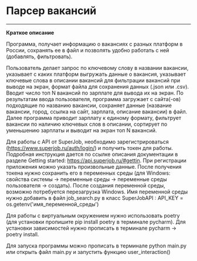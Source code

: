 # Парсер вакансий

_________________
**Краткое описание**

Программа, получает информацию о вакансиях с разных платформ в России, сохранять ее в файл и позволять удобно работать с
ней (добавлять, фильтровать).

Пользователь делает запрос по ключевому слову в названии вакансии, указывает с каких платформ выгружать данные о 
вакансия, указывает ключевые слова в описании вакансий для фильтрации вакансий при выводе на экран, формат файла для 
сохранения данных (.json или .csv). Вводит число топ N вакансий по зарплате для вывода их на экран. По результатам ввода
пользователя, программа загружает с сайта(-ов) подходящие по названию вакансии, сохраняет данные (название вакансии,
город, ссылка на сайт, зарплата, описание вакансии) в файл. Далее программа приводит зарплату к единому формату, 
фильтрует вакансии по наличию ключевых слов в описании, сортирует по уменьшению зарплаты и выводит на экран топ N 
вакансий.

Для работы с API от SuperJob, необходимо зарегистрироваться (https://www.superjob.ru/auth/login/) 
и получить токен для работы. Подробная инструкция дается по ссылке описания документации в разделе Getting started: 
https://api.superjob.ru/#gettin. При регистрации приложения можно указать произвольные данные. После получения токена 
нужно сохранить его в переменных среды (для Windows: свойства системы -> переменные среды -> 
переменные среды пользователя -> создать). После создания переменной среды, возможно потребуется перезагрузка Windows.
Имя переменной среды нужно добавить в файл job_search.py в класс SuperJobAPI : 
API_KEY = os.getenv('имя_переменной_среды')

Для работы с виртуальным окружением нужно использовать poetry (для установки пропишите pip install poetry в терминале 
pycharm). Для установки зависимостей нужно прописать в терминале 
pycharm -> poetry install.

Для запуска программы можно прописать в терминале python main.py или открыть файл main.py и запустить функцию 
user_interaction()
